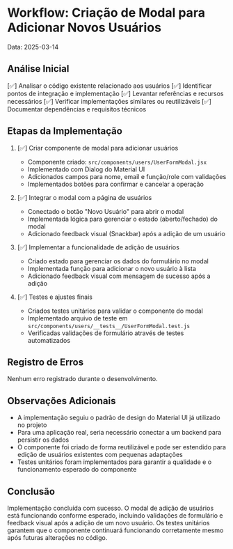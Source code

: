 # Workflow: Criação de Modal para Adicionar Novos Usuários

Data: 2025-03-14

## Análise Inicial

[✅] Analisar o código existente relacionado aos usuários
[✅] Identificar pontos de integração e implementação
[✅] Levantar referências e recursos necessários
[✅] Verificar implementações similares ou reutilizáveis
[✅] Documentar dependências e requisitos técnicos

## Etapas da Implementação

1. [✅] Criar componente de modal para adicionar usuários
   - Componente criado: `src/components/users/UserFormModal.jsx`
   - Implementado com Dialog do Material UI
   - Adicionados campos para nome, email e função/role com validações
   - Implementados botões para confirmar e cancelar a operação

2. [✅] Integrar o modal com a página de usuários
   - Conectado o botão "Novo Usuário" para abrir o modal
   - Implementada lógica para gerenciar o estado (aberto/fechado) do modal
   - Adicionado feedback visual (Snackbar) após a adição de um usuário

3. [✅] Implementar a funcionalidade de adição de usuários
   - Criado estado para gerenciar os dados do formulário no modal
   - Implementada função para adicionar o novo usuário à lista
   - Adicionado feedback visual com mensagem de sucesso após a adição

4. [✅] Testes e ajustes finais
   - Criados testes unitários para validar o componente do modal
   - Implementado arquivo de teste em `src/components/users/__tests__/UserFormModal.test.js`
   - Verificadas validações de formulário através de testes automatizados

## Registro de Erros

Nenhum erro registrado durante o desenvolvimento.

## Observações Adicionais

- A implementação seguiu o padrão de design do Material UI já utilizado no projeto
- Para uma aplicação real, seria necessário conectar a um backend para persistir os dados
- O componente foi criado de forma reutilizável e pode ser estendido para edição de usuários existentes com pequenas adaptações
- Testes unitários foram implementados para garantir a qualidade e o funcionamento esperado do componente

## Conclusão

Implementação concluída com sucesso. O modal de adição de usuários está funcionando conforme esperado, incluindo validações de formulário e feedback visual após a adição de um novo usuário. Os testes unitários garantem que o componente continuará funcionando corretamente mesmo após futuras alterações no código.
